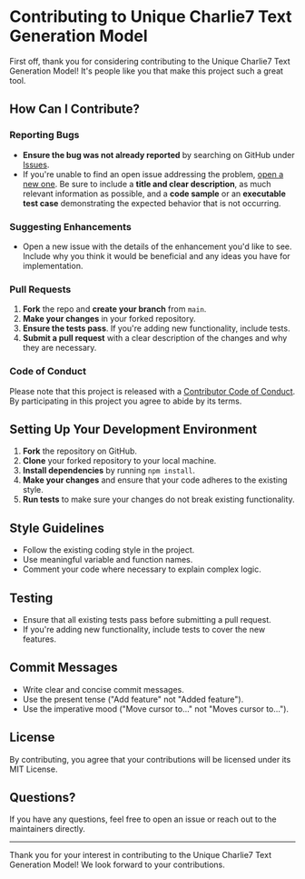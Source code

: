 # Contributing to Unique Charlie7 Text Generation Model

First off, thank you for considering contributing to the Unique Charlie7 Text Generation Model! It's people like you that make this project such a great tool.

## How Can I Contribute?

### Reporting Bugs

- **Ensure the bug was not already reported** by searching on GitHub under [Issues](https://github.com/theomgdev/Charlie7/issues).
- If you're unable to find an open issue addressing the problem, [open a new one](https://github.com/theomgdev/Charlie7/issues/new). Be sure to include a **title and clear description**, as much relevant information as possible, and a **code sample** or an **executable test case** demonstrating the expected behavior that is not occurring.

### Suggesting Enhancements

- Open a new issue with the details of the enhancement you'd like to see. Include why you think it would be beneficial and any ideas you have for implementation.

### Pull Requests

1. **Fork** the repo and **create your branch** from `main`.
2. **Make your changes** in your forked repository.
3. **Ensure the tests pass**. If you're adding new functionality, include tests.
4. **Submit a pull request** with a clear description of the changes and why they are necessary.

### Code of Conduct

Please note that this project is released with a [Contributor Code of Conduct](CODE_OF_CONDUCT.md). By participating in this project you agree to abide by its terms.

## Setting Up Your Development Environment

1. **Fork** the repository on GitHub.
2. **Clone** your forked repository to your local machine.
3. **Install dependencies** by running `npm install`.
4. **Make your changes** and ensure that your code adheres to the existing style.
5. **Run tests** to make sure your changes do not break existing functionality.

## Style Guidelines

- Follow the existing coding style in the project.
- Use meaningful variable and function names.
- Comment your code where necessary to explain complex logic.

## Testing

- Ensure that all existing tests pass before submitting a pull request.
- If you're adding new functionality, include tests to cover the new features.

## Commit Messages

- Write clear and concise commit messages.
- Use the present tense ("Add feature" not "Added feature").
- Use the imperative mood ("Move cursor to..." not "Moves cursor to...").

## License

By contributing, you agree that your contributions will be licensed under its MIT License.

## Questions?

If you have any questions, feel free to open an issue or reach out to the maintainers directly.

---

Thank you for your interest in contributing to the Unique Charlie7 Text Generation Model! We look forward to your contributions.